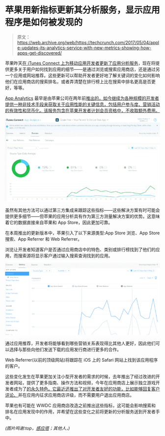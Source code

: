 # 苹果用新指标更新其分析服务，显示应用程序是如何被发现的 

> 原文：<https://web.archive.org/web/https://techcrunch.com/2017/05/04/apple-updates-its-analytics-service-with-new-metrics-showing-how-apps-get-discovered/>

苹果昨天[在 iTunes Connect 上为移动应用开发者更新了应用分析服务](https://web.archive.org/web/20221206001116/https://developer.apple.com/news/?id=05032017a)，现在将提供更多关于用户如何找到应用的细节——是通过浏览或搜索应用商店，还是通过另一个应用或网站推荐。这些更新可以帮助开发者更好地了解关键词的变化如何影响他们在应用商店的搜索排名，或者弄清楚在排行榜上比在搜索中排名更高是否更好，等等。

[App Analytics](https://web.archive.org/web/20221206001116/https://developer.apple.com/app-store/app-analytics/) 最早是由苹果公司在两年前[推出的，如今继续为各种规模的开发者提供一种非技术手段来获取关于应用性能的关键信息，包括用户参与度、营销活动的有效性和货币化。该服务包含在苹果开发者计划会员资格中，不收取额外费用。](https://web.archive.org/web/20221206001116/https://beta.techcrunch.com/2015/04/30/apple-invites-developers-to-test-its-new-app-analytics-service/)

![](img/5b25ed3ba3404336a819b87d815863b6.png)

虽然有其他方法可以通过第三方集成来跟踪这些指标——这些解决方案有时可能会提供更多细节——但苹果的应用分析具有作为第三方测量解决方案的优势。这意味着它的数据直接来自苹果和 App Store，因此更加可靠。

在本周推出的更新版本中，苹果引入了以下来源类型:App Store 浏览、App Store 搜索、App Referrer 和 Web Referrer。

浏览让开发者知道客户是否通过应用商店中的特色、类别或排行榜找到了他们的应用，而搜索源将显示客户通过输入搜索查询找到的应用。

![](img/2841bac93d3a2a6291d44aa3ea2d73d8.png)

通过应用推荐，开发者将能够看到哪些营销关系表现得比其他人更好，因此他们可以选择与那些向他们发送下载的应用发行商进行更多的合作。

Web Referrer(以前的顶级网站)将跟踪在 iOS 上的 Safari 网站上找到该应用程序的客户。

这些变化发生在苹果更加关注小型开发者的需求的时候，去年推出了经过改进的开发者网站，提供了更多指南、操作方法和视频，今年在应用商店上展示独立游戏开发者成为了[的永久特色。它最近还推出了对开发者友好的功能，比如能够](https://web.archive.org/web/20221206001116/https://beta.techcrunch.com/2017/03/17/apple-gives-indie-gamers-a-permanent-home-on-the-app-store/)[回复客户评论、](https://web.archive.org/web/20221206001116/https://beta.techcrunch.com/2017/01/24/apple-will-finally-let-developers-respond-to-app-store-reviews/)并在应用内征求应用商店评级，而不需要用户退出应用商店。

苹果也有可能在 WWDC 应用商店改造之前推出这些指标，这可能会影响搜索和排名在应用发现中的作用，并希望在这些变化之前将更新的分析服务送到开发者手中。

*(图片鸣谢:top，[感应塔](https://web.archive.org/web/20221206001116/https://sensortower.com/)；其他人，)*